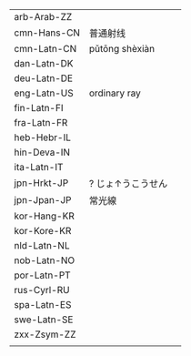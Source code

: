 | | | |
|-|-|-|
| arb-Arab-ZZ |  |  |
| cmn-Hans-CN | 普通射线 |  |
| cmn-Latn-CN | pǔtōng shèxiàn |  |
| dan-Latn-DK |  |  |
| deu-Latn-DE |  |  |
| eng-Latn-US | ordinary ray |  |
| fin-Latn-FI |  |  |
| fra-Latn-FR |  |  |
| heb-Hebr-IL |  |  |
| hin-Deva-IN |  |  |
| ita-Latn-IT |  |  |
| jpn-Hrkt-JP | ? じょ↑うこうせん |  |
| jpn-Jpan-JP | 常光線 |  |
| kor-Hang-KR |  |  |
| kor-Kore-KR |  |  |
| nld-Latn-NL |  |  |
| nob-Latn-NO |  |  |
| por-Latn-PT |  |  |
| rus-Cyrl-RU |  |  |
| spa-Latn-ES |  |  |
| swe-Latn-SE |  |  |
| zxx-Zsym-ZZ |  |  |
|  |  |  |
